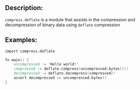 ## Description:

`compress.deflate` is a module that assists in the compression and
decompression of binary data using `deflate` compression


## Examples:

```v
import compress.deflate

fn main() {
	uncompressed := 'Hello world!'
	compressed := deflate.compress(uncompressed.bytes())!
	decompressed := deflate.decompress(compressed)!
	assert decompressed == uncompressed.bytes()
}
```
